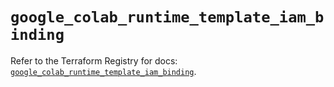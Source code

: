 # `google_colab_runtime_template_iam_binding`

Refer to the Terraform Registry for docs: [`google_colab_runtime_template_iam_binding`](https://registry.terraform.io/providers/hashicorp/google-beta/6.49.2/docs/resources/google_colab_runtime_template_iam_binding).
